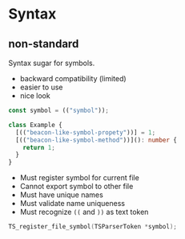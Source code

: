 # Syntax

## non-standard

Syntax sugar for symbols.

* backward compatibility (limited)
* easier to use
* nice look

```typescript
const symbol = (("symbol"));

class Example {
  [(("beacon-like-symbol-propety"))] = 1;
  [(("beacon-like-symbol-method"))](): number {
    return 1;
  }
}
```

* Must register symbol for current file
* Cannot export symbol to other file
* Must have unique names
* Must validate name uniqueness
* Must recognize `((` and `))` as text token

```c
TS_register_file_symbol(TSParserToken *symbol);
```